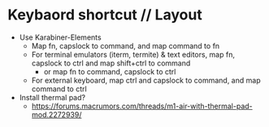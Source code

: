 # Keybaord shortcut // Layout
- Use Karabiner-Elements 
	- Map fn, capslock to command, and map command to fn
	- For terminal emulators (iterm, termite) & text editors, map fn, capslock to ctrl and map shift+ctrl to command
		- or map fn to command, capslock to ctrl
	- For external keyboard, map ctrl and capslock to command, and map command to ctrl
- Install thermal pad?
	- https://forums.macrumors.com/threads/m1-air-with-thermal-pad-mod.2272939/
